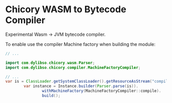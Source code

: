 # Chicory WASM to Bytecode Compiler

Experimental Wasm -> JVM bytecode compiler.

To enable use the compiler Machine factory when building the module:

<!--
```java
//DEPS com.dylibso.chicory:wasm-corpus:999-SNAPSHOT
//DEPS com.dylibso.chicory:aot:999-SNAPSHOT
```
-->

```java
// ...

import com.dylibso.chicory.wasm.Parser;
import com.dylibso.chicory.compiler.MachineFactoryCompiler;

// ...
var is = ClassLoader.getSystemClassLoader().getResourceAsStream("compiled/basic.c.wasm");
        var instance = Instance.builder(Parser.parse(is)).
                withMachineFactory(MachineFactoryCompiler::compile).
                build();
```

